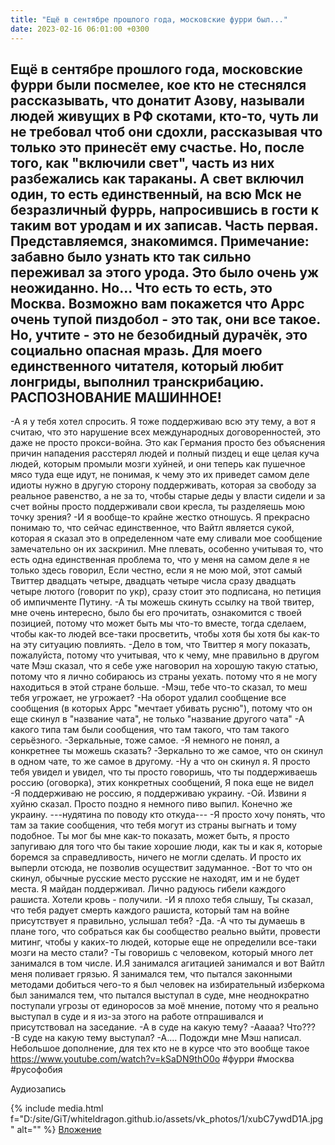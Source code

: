 ```yaml
---
title: "Ещё в сентябре прошлого года, московские фурри был..."
date: 2023-02-16 06:01:00 +0300
---
```


Ещё в сентябре прошлого года, московские фурри были посмелее, кое кто не стеснялся рассказывать, что донатит Азову, называли людей живущих в РФ скотами, кто-то, чуть ли не требовал чтоб они сдохли, рассказывая что только это принесёт ему счастье.
Но, после того, как "включили свет", часть из них разбежались как тараканы.
А свет включил один, то есть единственный, на всю Мск не безразличный фуррь, напросившись в гости к таким вот уродам и их записав.
Часть первая. Представляемся, знакомимся.
Примечание: забавно было узнать кто так сильно переживал за этого урода. Это было очень уж неожиданно. Но... Что есть то есть, это Москва. Возможно вам покажется что Аррс очень тупой пиздобол - это так, они все такое. Но, учтите - это не безобидный дурачёк, это социально опасная мразь.
Для моего единственного читателя, который любит лонгриды, выполнил транскрибацию. РАСПОЗНОВАНИЕ МАШИННОЕ!
-----------------
-А я у тебя хотел спросить. Я тоже поддерживаю всю эту тему, а вот я считаю, что это нарушение всех международных договоренностей, это даже не просто прокси-война. Это как Германия просто без объяснения причин нападения расстерял людей и полный пиздец и еще целая куча людей, которым промыли мозги хуйней, и они теперь как пушечное мясо туда еще идут, не понимая, к чему это их приведет самом деле идиоты нужно в другую сторону поддерживать, которая за свободу за реальное равенство, а не за то, чтобы старые деды у власти сидели и за счет войны просто поддерживали свои кресла, ты разделяешь мою точку зрения?
-И я вообще-то крайне жестко отношусь. Я прекрасно понимаю то, что сейчас единственное, что Вайтл является сукой, которая я сказал это в определенном чате ему сливали мое сообщение замечательно он их заскринил. Мне плевать, особенно учитывая то, что есть одна единственная проблема то, что у меня на самом деле я не только здесь говорил, Если честно, если я не мою мой, этот самый Твиттер двадцать четыре, двадцать четыре числа сразу двадцать четыре лютого (говорит по укр), сразу стоит это подписана, но петиция об импичменте Путину.
-А ты можешь скинуть ссылку на твой твитер, мне очень интересно, было бы его прочитать, ознакомится с твоей позицией, потому что может быть мы что-то вместе, тогда сделаем, чтобы как-то людей все-таки просветить, чтобы хотя бы хотя бы как-то на эту ситуацию повлиять.
-Дело в том, что Твиттер я могу показать, пожалуйста, потому что учитывая, что к чему, мне правильно в другом чате Мэш сказал, что я себе уже наговорил на хорошую такую статью, потому что я лично собираюсь из страны уехать. потому что я не могу находиться в этой стране больше.
-Мэш, тебе что-то сказал, то меш тебя угрожает, не угрожает?
-На оборот удалил сообщение все сообщения (в которых Аррс "мечтает убивать русню"), потому что он еще скинул в "название чата", не только "название другого чата"
-А какого типа там были сообщения, что там такого, что там такого серьёзного.
-Зеркальные, тоже самое.
-Я немного не понял, а конкретнее ты можешь сказать?
-Зеркально то же самое, что он скинул в одном чате, то же самое в другому.
-Ну а что он скинул я. Я просто тебя увидел и увидел, что ты просто говоришь, что ты поддерживаешь россию (оговорка), этих конкретных сообщений, Я пока еще не видел
-Я поддерживаю не россию, я поддерживаю украину.
-Ой. Извини я хуйню сказал. Просто поздно я немного пиво выпил. Конечно же украину.
---нудятина по поводу кто откуда---
-Я просто хочу понять, что там за такие сообщения, что тебя могут из страны выгнать и тому подобное. Ты мог бы мне как-то показать, может быть, я просто запугиваю для того что бы такие хорошие люди, как ты и как я, которые боремся за справедливость, ничего не могли сделать. И просто их выперли отсюда, не позволив осуществит задуманное.
-Вот то что он скинул, обычные русские место русские не находят, им и не будет места. Я майдан поддерживал. Лично радуюсь гибели каждого рашиста. Хотели кровь - получили.
-И я плохо тебя слышу, Ты сказал, что тебя радует смерть каждого рашиста, который там на войне присутствует я правильно, услышал тебя?
-Да.
-А что ты думаешь в плане того, что собраться как бы сообщество реально выйти, провести митинг, чтобы у каких-то людей, которые еще не определили все-таки мозги на место стали?
-Ты говоришь с человеком, который много лет занимался в том числе. И.Я занимался агитацией занимался и вот Вайтл меня поливает грязью. Я занимался тем, что пытался законными методами добиться чего-то я был человек на избирательный изберкома был занимался тем, что пытался выступал в суде, мне неоднократно поступали угрозы от единоросов за моё мнение, потому что я реально выступал в суде и я из-за этого на работе отпрашивался и присутствовал на заседание.
-А в суде на какую тему?
-Ааааа? Что???
-В суде на какую тему выступал?
-А.... Подожди мне Мэш написал.
Небольшое дополнение, для тех кто не в курсе что это вообще такое https://www.youtube.com/watch?v=kSaDN9thO0o
#фурри #москва #русофобия


Аудиозапись

{% include media.html f="D:/site/GiT/whiteldragon.github.io/assets/vk_photos/1/xubC7ywdD1A.jpg" alt="" %}
[Вложение](https://vk.com/video41076938_456239588)
